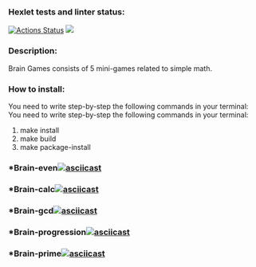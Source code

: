 ### Hexlet tests and linter status:
[![Actions Status](https://github.com/Nick1tos/python-project-49/workflows/hexlet-check/badge.svg)](https://github.com/Nick1tos/python-project-49/actions)
<a href="https://codeclimate.com/github/Nick1tos/python-project-49/maintainability"><img src="https://api.codeclimate.com/v1/badges/aadc353950375c4fea8d/maintainability" /></a>


### Description:
Brain Games consists of 5 mini-games related to simple math.
### How to install:

You need to write step-by-step the following commands in your terminal:
You need to write step-by-step the following commands in your terminal:
1. make install
2. make build
3. make package-install



### *Brain-even[![asciicast](https://asciinema.org/a/wlJumQWM5WBTgV4RYZH3DBtCm.svg)](https://asciinema.org/a/wlJumQWM5WBTgV4RYZH3DBtCm)

### *Brain-calc[![asciicast](https://asciinema.org/a/PdNo1wONxWkwqG6RPyzTr35ng.svg)](https://asciinema.org/a/PdNo1wONxWkwqG6RPyzTr35ng)

### *Brain-gcd[![asciicast](https://asciinema.org/a/A7yBNuHNgSrKmiUKR4M8ew3D5.svg)](https://asciinema.org/a/A7yBNuHNgSrKmiUKR4M8ew3D5)

### *Brain-progression[![asciicast](https://asciinema.org/a/r9kGAWG5PSXLwjbmFqt7p2jxt.svg)](https://asciinema.org/a/r9kGAWG5PSXLwjbmFqt7p2jxt)

### *Brain-prime[![asciicast](https://asciinema.org/a/VmUiGTqYYgL2xUklIHTkgxgAj.svg)](https://asciinema.org/a/VmUiGTqYYgL2xUklIHTkgxgAj)
